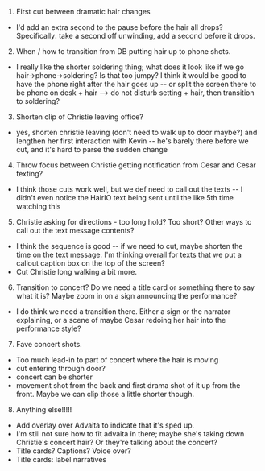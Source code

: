 1. First cut between dramatic hair changes
  - I'd add an extra second to the pause before the hair all drops? Specifically: take a second off unwinding, add a second before it drops.
2. When / how to transition from DB putting hair up to phone shots.
  - I really like the shorter soldering thing; what does it look like if we go hair->phone->soldering?  Is that too jumpy?  I think it would be good to have the phone right after the hair goes up -- or split the screen there to be phone on desk + hair --> do not disturb setting + hair, then transition to soldering? 
3. Shorten clip of Christie leaving office?
  - yes, shorten christie leaving (don't need to walk up to door maybe?)  and lengthen her first interaction with Kevin -- he's barely there before we cut, and it's hard to parse the sudden change
4. Throw focus between Christie getting notification from Cesar and Cesar texting?
  - I think those cuts work well, but we def need to call out the texts -- I didn't even notice the HairIO text being sent until the like 5th time watching this
5. Christie asking for directions - too long hold? Too short? Other ways to call out the text message contents?
  - I think the sequence is good -- if we need to cut, maybe shorten the time on the text message.  I'm thinking overall for texts that we put a callout caption box on the top of the screen?
  - Cut Christie long walking a bit more.
6. Transition to concert? Do we need a title card or something there to say what it is? Maybe zoom in on a sign announcing the performance?
  - I do think we need a transition there.  Either a sign or the narrator explaining, or a scene of maybe Cesar redoing her hair into the performance style?
7. Fave concert shots.
  - Too much lead-in to part of concert where the hair is moving
  - cut entering through door?
  - concert can be shorter
  - movement shot from the back and first drama shot of it up from the front.  Maybe we can clip those a little shorter though.
8. Anything else!!!!!
  - Add overlay over Advaita to indicate that it's sped up.
  - I'm still not sure how to fit advaita in there; maybe she's taking down Christie's concert hair?  Or they're talking about the concert?
  - Title cards? Captions? Voice over?
  - Title cards: label narratives

